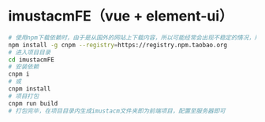 #

<h1> imustacmFE（vue + element-ui） </h1>
</div>

```bash
# 使用npm下载依赖时，由于是从国外的网站上下载内容，所以可能经常会出现不稳定的情况，所以可以使用cnpm代替npm。cnpm是国内淘宝团队做的，在国内使用稳定。下载安装cnpm
npm install -g cnpm --registry=https://registry.npm.taobao.org
# 进入项目目录
cd imustacmFE
# 安装依赖
cnpm i
# 或
cnpm install
# 项目打包
cnpm run build
# 打包完毕，在项目目录内生成imustacm文件夹即为前端项目，配置至服务器即可
```
